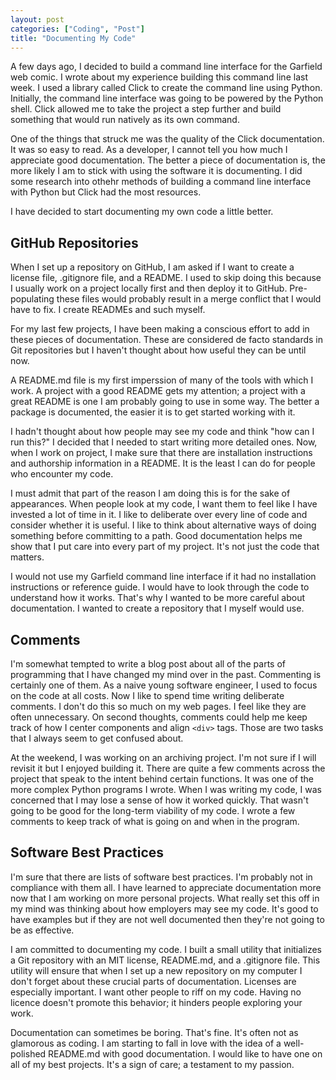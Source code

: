 ```yaml
---
layout: post
categories: ["Coding", "Post"]
title: "Documenting My Code"
---
```


A few days ago, I decided to build a command line interface for the Garfield web comic. I wrote about my experience building this command line last week. I used a library called Click to create the command line using Python. Initially, the command line interface was going to be powered by the Python shell. Click allowed me to take the project a step further and build something that would run natively as its own command.

One of the things that struck me was the quality of the Click documentation. It was so easy to read. As a developer, I cannot tell you how much I appreciate good documentation. The better a piece of documentation is, the more likely I am to stick with using the software it is documenting. I did some research into othehr methods of building a command line interface with Python but Click had the most resources.

I have decided to start documenting my own code a little better.

## GitHub Repositories

When I set up a repository on GitHub, I am asked if I want to create a license file, .gitignore file, and a README. I used to skip doing this because I usually work on a project locally first and then deploy it to GitHub. Pre-populating these files would probably result in a merge conflict that I would have to fix. I create READMEs and such myself.

For my last few projects, I have been making a conscious effort to add in these pieces of documentation. These are considered de facto standards in Git repositories but I haven't thought about how useful they can be until now.

A README.md file is my first imperssion of many of the tools with which I work. A project with a good README gets my attention; a project with a great README is one I am probably going to use in some way. The better a package is documented, the easier it is to get started working with it.

I hadn't thought about how people may see my code and think "how can I run this?" I decided that I needed to start writing more detailed ones. Now, when I work on project, I make sure that there are installation instructions and authorship information in a README. It is the least I can do for people who encounter my code.

I must admit that part of the reason I am doing this is for the sake of appearances. When people look at my code, I want them to feel like I have invested a lot of time in it. I like to deliberate over every line of code and consider whether it is useful. I like to think about alternative ways of doing something before committing to a path. Good documentation helps me show that I put care into every part of my project. It's not just the code that matters.

I would not use my Garfield command line interface if it had no installation instructions or reference guide. I would have to look through the code to understand how it works. That's why I wanted to be more careful about documentation. I wanted to create a repository that I myself would use.

## Comments

I'm somewhat tempted to write a blog post about all of the parts of programming that I have changed my mind over in the past. Commenting is certainly one of them. As a naive young software engineer, I used to focus on the code at all costs. Now I like to spend time writing deliberate comments. I don't do this so much on my web pages. I feel like they are often unnecessary. On second thoughts, comments could help me keep track of how I center components and align `<div>` tags. Those are two tasks that I always seem to get confused about.

At the weekend, I was working on an archiving project. I'm not sure if I will revisit it but I enjoyed building it. There are quite a few comments across the project that speak to the intent behind certain functions. It was one of the more complex Python programs I wrote. When I was writing my code, I was concerned that I may lose a sense of how it worked quickly. That wasn't going to be good for the long-term viability of my code. I wrote a few comments to keep track of what is going on and when in the program.

## Software Best Practices

I'm sure that there are lists of software best practices. I'm probably not in compliance with them all. I have learned to appreciate documentation more now that I am working on more personal projects. What really set this off in my mind was thinking about how employers may see my code. It's good to have examples but if they are not well documented then they're not going to be as effective.

I am committed to documenting my code. I built a small utility that initializes a Git repository with an MIT license, README.md, and a .gitignore file. This utility will ensure that when I set up a new repository on my computer I don't forget about these crucial parts of documentation. Licenses are especially important. I want other people to riff on my code. Having no licence doesn't promote this behavior; it hinders people exploring your work.

Documentation can sometimes be boring. That's fine. It's often not as glamorous as coding. I am starting to fall in love with the idea of a well-polished README.md with good documentation. I would like to have one on all of my best projects. It's a sign of care; a testament to my passion.